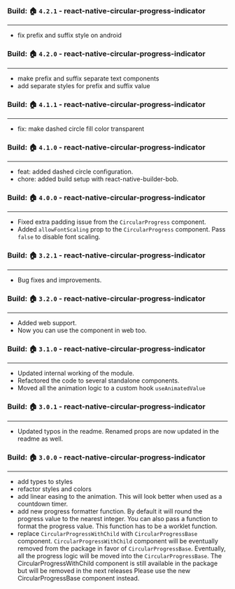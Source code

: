 ###  Build: 🏠 `4.2.1` - react-native-circular-progress-indicator

---
- fix prefix and suffix style on android

###  Build: 🏠 `4.2.0` - react-native-circular-progress-indicator

---
- make prefix and suffix separate text components
- add separate styles for prefix and suffix value

###  Build: 🏠 `4.1.1` - react-native-circular-progress-indicator

---
- fix: make dashed circle fill color transparent
###  Build: 🏠 `4.1.0` - react-native-circular-progress-indicator

---
- feat: added dashed circle configuration.
- chore: added build setup with react-native-builder-bob.

###  Build: 🏠 `4.0.0` - react-native-circular-progress-indicator

---
- Fixed extra padding issue from the `CircularProgress` component. 
- Added `allowFontScaling` prop to the `CircularProgress` component. Pass `false` to disable font scaling.
###  Build: 🏠 `3.2.1` - react-native-circular-progress-indicator

---
- Bug fixes and improvements.
###  Build: 🏠 `3.2.0` - react-native-circular-progress-indicator

---
- Added web support.
- Now you can use the component in web too.

###  Build: 🏠 `3.1.0` - react-native-circular-progress-indicator

---
- Updated internal working of the module.
- Refactored the code to several standalone components.
- Moved all the animation logic to a custom hook `useAnimatedValue`

###  Build: 🏠 `3.0.1` - react-native-circular-progress-indicator

---
- Updated typos in the readme. Renamed props are now updated in the readme as well.

###  Build: 🏠 `3.0.0` - react-native-circular-progress-indicator

---
- add types to styles
- refactor styles and colors
- add linear easing to the animation. This will look better when used as a countdown timer.
- add new progress formatter function. By default it will round the progress value to the nearest integer. You can also pass a function to format the progress value.
  This function has to be a worklet function.
- replace `CircularProgressWithChild` with `CircularProgressBase` component.  `CircularProgressWithChild` 
  component will be eventually removed from the package in favor of `CircularProgressBase`. Eventually, all the
  progress logic will be moved into the `CircularProgressBase`. The CircularProgressWithChild component is still available
  in the package but will be removed in the next releases Please use the new CircularProgressBase component instead.
